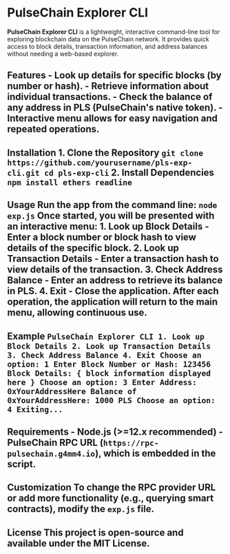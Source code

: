 # PulseChain Explorer CLI

**PulseChain Explorer CLI** is a lightweight, interactive command-line tool for exploring blockchain data on the PulseChain network. It provides quick access to block details, transaction information, and address balances without needing a web-based explorer.
## Features - Look up details for specific blocks (by number or hash). - Retrieve information about individual transactions. - Check the balance of any address in PLS (PulseChain's native token). - Interactive menu allows for easy navigation and repeated operations. 
## Installation 1. **Clone the Repository** ``` git clone https://github.com/yourusername/pls-exp-cli.git cd pls-exp-cli ``` 2. **Install Dependencies** ``` npm install ethers readline ``` 
## Usage Run the app from the command line: ``` node exp.js ``` Once started, you will be presented with an interactive menu: 1. **Look up Block Details** - Enter a block number or block hash to view details of the specific block. 2. **Look up Transaction Details** - Enter a transaction hash to view details of the transaction. 3. **Check Address Balance** - Enter an address to retrieve its balance in PLS. 4. **Exit** - Close the application. After each operation, the application will return to the main menu, allowing continuous use. 
## Example ``` PulseChain Explorer CLI 1. Look up Block Details 2. Look up Transaction Details 3. Check Address Balance 4. Exit Choose an option: 1 Enter Block Number or Hash: 123456 Block Details: { block information displayed here } Choose an option: 3 Enter Address: 0xYourAddressHere Balance of 0xYourAddressHere: 1000 PLS Choose an option: 4 Exiting... ``` 
## Requirements - Node.js (>=12.x recommended) - PulseChain RPC URL (`https://rpc-pulsechain.g4mm4.io`), which is embedded in the script. 
## Customization To change the RPC provider URL or add more functionality (e.g., querying smart contracts), modify the `exp.js` file. 
## License This project is open-source and available under the MIT License.
